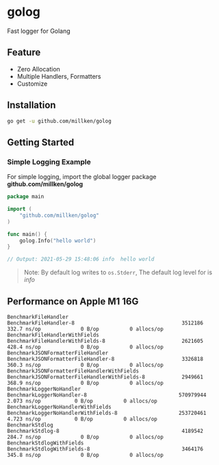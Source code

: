 # golog
Fast logger for Golang

## Feature
  - Zero Allocation
  - Multiple Handlers, Formatters
  - Customize 

## Installation

```bash
go get -u github.com/millken/golog
```

## Getting Started

### Simple Logging Example

For simple logging, import the global logger package **github.com/millken/golog**

```go
package main

import (
    "github.com/millken/golog"
)

func main() {
    golog.Info("hello world")
}

// Output: 2021-05-29 15:48:06 info  hello world
```

> Note: By default log writes to `os.Stderr`, The default log level for is *info*

## Performance on Apple M1 16G
```
BenchmarkFileHandler
BenchmarkFileHandler-8                                   3512186               332.7 ns/op             0 B/op          0 allocs/op
BenchmarkFileHandlerWithFields
BenchmarkFileHandlerWithFields-8                         2621605               428.4 ns/op             0 B/op          0 allocs/op
BenchmarkJSONFormatterFileHandler
BenchmarkJSONFormatterFileHandler-8                      3326818               360.3 ns/op             0 B/op          0 allocs/op
BenchmarkJSONFormatterFileHandlerWithFields
BenchmarkJSONFormatterFileHandlerWithFields-8            2949661               368.9 ns/op             0 B/op          0 allocs/op
BenchmarkLoggerNoHandler
BenchmarkLoggerNoHandler-8                              570979944                2.073 ns/op           0 B/op          0 allocs/op
BenchmarkLoggerNoHandlerWithFields
BenchmarkLoggerNoHandlerWithFields-8                    253720461                4.723 ns/op           0 B/op          0 allocs/op
BenchmarkStdlog
BenchmarkStdlog-8                                        4189542               284.7 ns/op             0 B/op          0 allocs/op
BenchmarkStdlogWithFields
BenchmarkStdlogWithFields-8                              3464176               345.8 ns/op             0 B/op          0 allocs/op
```